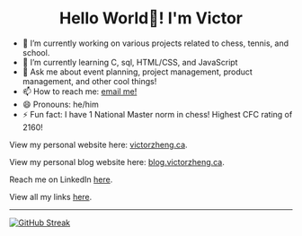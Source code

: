 <h1 align="center"> Hello World👋! I'm Victor  </h1>


- 🔭 I’m currently working on various projects related to chess, tennis, and school. 
- 🌱 I’m currently learning C, sql, HTML/CSS, and JavaScript
- 💬 Ask me about event planning, project management, product management, and other cool things! 
- 📫 How to reach me: [email me!](mailto:.ca) 
- 😄 Pronouns: he/him
- ⚡ Fun fact: I have 1 National Master norm in chess! Highest CFC rating of 2160! 

View my personal website here: [victorzheng.ca](https://victorzheng.ca/). 

View my personal blog website here: [blog.victorzheng.ca](https://blog.victorzheng.ca/). 

Reach me on LinkedIn [here](https://www.linkedin.com/in/victor-zheng1/). 

View all my links [here](https://links.victorzheng.ca/).

---


[![GitHub Streak](https://streak-stats.demolab.com/?user=victor-zheng-codes&theme=dark)](https://git.io/streak-stats)
